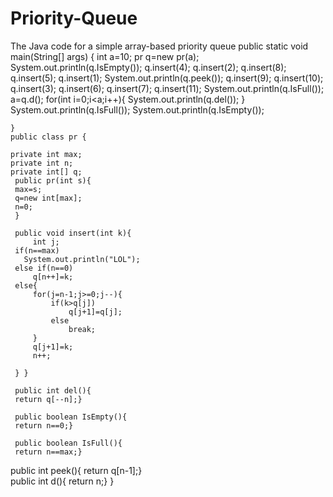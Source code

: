 # Priority-Queue
The Java code for a simple array-based priority queue
 public static void main(String[] args) {
      int a=10;
      pr q=new pr(a);
      System.out.println(q.IsEmpty());
       q.insert(4);
       q.insert(2);
       q.insert(8);
       q.insert(5);
       q.insert(1);
       System.out.println(q.peek());
       q.insert(9);
       q.insert(10);
       q.insert(3);
       q.insert(6);
       q.insert(7);
       q.insert(11);
       System.out.println(q.IsFull());
       a=q.d();
       for(int i=0;i<a;i++){
            System.out.println(q.del());
       }
        System.out.println(q.IsFull());
         System.out.println(q.IsEmpty());
       
       
       
    }
    public class pr {
    
    private int max;
    private int n;
    private int[] q;
     public pr(int s){
     max=s;
     q=new int[max];
     n=0;
     }
     
     public void insert(int k){
         int j;
     if(n==max)
       System.out.println("LOL");
     else if(n==0)
         q[n++]=k;
     else{
         for(j=n-1;j>=0;j--){
             if(k>q[j])
                 q[j+1]=q[j];
             else
                 break;
         }
         q[j+1]=k;
         n++;
       
     } }
     
     public int del(){
     return q[--n];}
     
     public boolean IsEmpty(){
     return n==0;}
     
     public boolean IsFull(){
     return n==max;}
public int peek(){
return q[n-1];}   
public int d(){
return n;}
}
